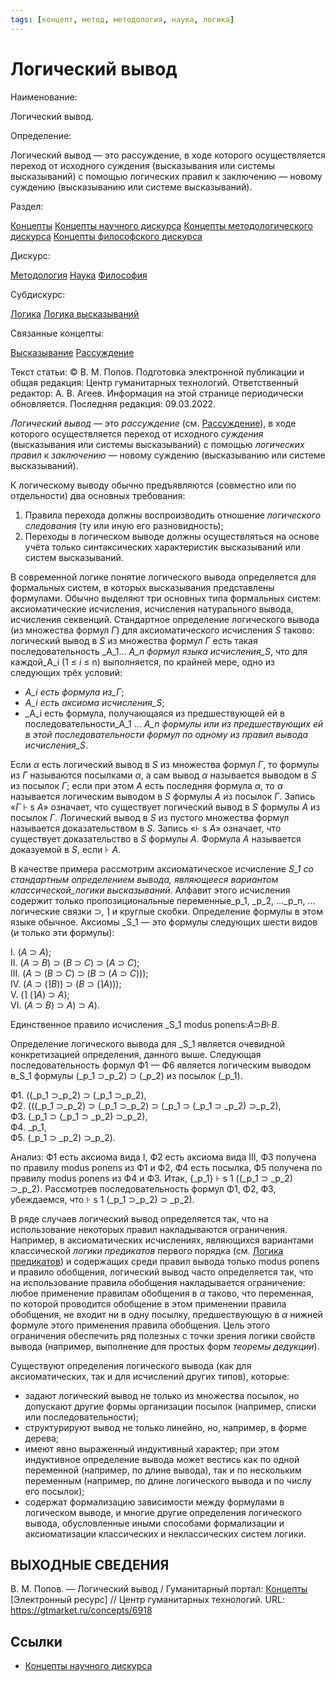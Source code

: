 ```yaml
---
tags: [концепт, метод, методология, наука, логика]
---
```

# Логический вывод

Наименование:

Логический вывод.

Определение:

Логический вывод — это рассуждение, в ходе которого осуществляется переход от исходного суждения (высказывания или системы высказываний) с помощью логических правил к заключению — новому суждению (высказыванию или системе высказываний).

Раздел:

[Концепты](https://gtmarket.ru/concepts/)  [Концепты научного дискурса](https://gtmarket.ru/concepts/scientific-concepts) [Концепты методологического дискурса](https://gtmarket.ru/concepts/methodological-concepts) [Концепты философского дискурса](https://gtmarket.ru/concepts/philosophical-concepts)

Дискурс:

[Методология](https://gtmarket.ru/concepts/6870) [Наука](https://gtmarket.ru/concepts/6860) [Философия](https://gtmarket.ru/concepts/6862)

Субдискурс:

[Логика](https://gtmarket.ru/concepts/6892)  [Логика высказываний](https://gtmarket.ru/concepts/6899)

Связанные концепты:

[Высказывание](https://gtmarket.ru/concepts/7001) [Рассуждение](https://gtmarket.ru/concepts/7098)

Текст статьи: © В. М. Попов. Подготовка электронной публикации и общая редакция: Центр гуманитарных технологий. Ответственный редактор: А. В. Агеев. Информация на этой странице периодически обновляется. Последняя редакция: 09.03.2022.

_Логический вывод_ — это _рассуждение_ (см. [Рассуждение](https://gtmarket.ru/concepts/7098)), в ходе которого осуществляется переход от исходного _суждения_ (высказывания или системы высказываний) с помощью _логических правил_ к _заключению_ — новому суждению (высказыванию или системе высказываний).

К логическому выводу обычно предъявляются (совместно или по отдельности) два основных требования:

1. Правила перехода должны воспроизводить отношение _логического следования_ (ту или иную его разновидность);
2. Переходы в логическом выводе должны осуществляться на основе учёта только синтаксических характеристик высказываний или систем высказываний.

В современной логике понятие логического вывода определяется для формальных систем, в которых высказывания представлены формулами. Обычно выделяют три основных типа формальных систем: аксиоматические исчисления, исчисления натурального вывода, исчисления секвенций. Стандартное определение логического вывода (из множества формул _Г_) для аксиоматического исчисления _S_ таково: логический вывод в _S_ из множества формул _Г_ есть такая последовательность _Α_1… _A_n формул языка исчисления_S_, что для каждой_A_i (1 ≤ _i_ ≤ n) выполняется, по крайней мере, одно из следующих трёх условий:

- _A_i есть формула из_Г_;
- _A_i есть аксиома исчисления_S_;
- _A_i есть формула, получающаяся из предшествующей ей в последовательности_A_1 … _A_n формулы или из предшествующих ей в этой последовательности формул по одному из правил вывода исчисления_S_.

Если _α_ есть логический вывод в _S_ из множества формул _Г_, то формулы из _Г_ называются посылками _α_, a сам вывод _α_ называется выводом в _S_ из посылок _Г_; если при этом _A_ есть последняя формула _α_, то _α_ называется логическим выводом в _S_ формулы _A_ из посылок _Г_. Запись «_Г_ ⊦ s _A_» означает, что существует логический вывод в _S_ формулы _A_ из посылок _Г_. Логический вывод в _S_ из пустого множества формул называется доказательством в _S_. Запись «⊦ s _A_» означает, что существует доказательство в _S_ формулы _A_. Формула _A_ называется доказуемой в _S_, если ⊦ _A_.

В качестве примера рассмотрим аксиоматическое исчисление _S_1 со стандартным определением вывода, являющееся вариантом классической_логики высказываний_. Алфавит этого исчисления содержит только пропозициональные переменные_p_1, _p_2, …_p_n, … логические связки ⊃, ⌉ и круглые скобки. Определение формулы в этом языке обычное. Аксиомы _S_1 — это формулы следующих шести видов (и только эти формулы):

I. (_A_ ⊃ _A_);  
II. (_A_ ⊃ _B_) ⊃ (_B_ ⊃ _C_) ⊃ (_A_ ⊃ _C_);  
III. (_A_ ⊃ (_B_ ⊃ _C_) ⊃ (_B_ ⊃ (_A_ ⊃ _C_)));  
IV. (_A_ ⊃ (⌉_B_)) ⊃ (_B_ ⊃ (⌉_A_)));  
V. (⌉ (⌉_A_) ⊃ _A_);  
VI. (_A_ ⊃ _B_) ⊃ _A_) ⊃ _A_).

Единственное правило исчисления _S_1 modus ponens:_A_⊃_B_⊦_B_.

Определение логического вывода для _S_1 является очевидной конкретизацией определения, данного выше. Следующая последовательность формул Ф1 — Ф6 является логическим выводом в_S_1 формулы (_p_1 ⊃_p_2) ⊃ (_p_2) из посылок (_p_1).

Ф1. ((_p_1 ⊃_p_2) ⊃ (_p_1 ⊃_p_2),  
Ф2. (((_p_1 ⊃_p_2) ⊃ (_p_1 ⊃_p_2) ⊃ (_p_1 ⊃ (_p_1 ⊃ _p_2) ⊃_p_2),  
Ф3. (_p_1 ⊃ (_p_1 ⊃ _p_2) ⊃_p_2),  
Ф4. _p_1,  
Ф5. (_p_1 ⊃ _p_2) ⊃_p_2).

Анализ: Ф1 есть аксиома вида I, Ф2 есть аксиома вида III, ФЗ получена по правилу modus ponens из Ф1 и Ф2, Ф4 есть посылка, Ф5 получена по правилу modus ponens из Ф4 и ФЗ. Итак, {_p_1} ⊦ s 1 ((_p_1 ⊃ _p_2) ⊃_p_2). Рассмотрев последовательность формул Φ1, Φ2, Ф3, убеждаемся, что ⊦ s 1 (_p_1 ⊃_p_2) ⊃ _p_2).

В ряде случаев логический вывод определяется так, что на использование некоторых правил накладываются ограничения. Например, в аксиоматических исчислениях, являющихся вариантами классической _логики предикатов_ первого порядка (см. [Логика предикатов](https://gtmarket.ru/concepts/6898)) и содержащих среди правил вывода только modus ponens и правило обобщения, логический вывод часто определяется так, что на использование правила обобщения накладывается ограничение: любое применение правилам обобщения в _α_ таково, что переменная, по которой проводится обобщение в этом применении правила обобщения, не входит ни в одну посылку, предшествующую в _α_ нижней формуле этого применения правила обобщения. Цель этого ограничения обеспечить ряд полезных с точки зрения логики свойств вывода (например, выполнение для простых форм _теоремы дедукции_).

Существуют определения логического вывода (как для аксиоматических, так и для исчислений других типов), которые:

- задают логический вывод не только из множества посылок, но допускают другие формы организации посылок (например, списки или последовательности);
- структурируют вывод не только линейно, но, например, в форме дерева;
- имеют явно выраженный индуктивный характер; при этом индуктивное определение вывода может вестись как по одной переменной (например, по длине вывода), так и по нескольким переменным (например, по длине логического вывода и по числу его посылок);
- содержат формализацию зависимости между формулами в логическом выводе, и многие другие определения логического вывода, обусловленные иными способами формализации и аксиоматизации классических и неклассических систем логики.

## ВЫХОДНЫЕ СВЕДЕНИЯ

В. М. Попов. — Логический вывод / Гуманитарный портал: [Концепты](https://gtmarket.ru/concepts/) [Электронный ресурс] // Центр гуманитарных технологий. URL: <https://gtmarket.ru/concepts/6918>

## Ссылки

- [Концепты научного дискурса](Концепты%20научного%20дискурса.md)
